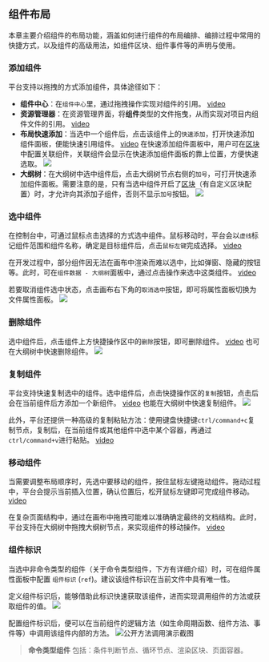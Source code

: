 ## 组件布局

本章主要介绍组件的布局功能，涵盖如何进行组件的布局编排、编排过程中常用的快捷方式，以及组件的高级用法，如组件区块、组件事件等的声明与使用。

### 添加组件

平台支持以拖拽的方式添加组件，具体途径如下：

-   **组件中心**：在`组件中心`里，通过拖拽操作实现对组件的引用。
    [video](/workbench/component4.mp4)
-   **资源管理器**：在资源管理界面，将**组件**类型的文件拖曳，从而实现对项目内组件文件的引用。
    [video](/workbench/component7.mp4)
-   **布局快速添加**：当选中一个组件后，点击该组件上的`快速添加`，打开快速添加组件面板，便能快速引用组件。
    [video](/workbench/component8.mp4)
    在快速添加组件面板中，用户可在[区块](/workbench/section)中配置关联组件，关联组件会显示在快速添加组件面板的靠上位置，方便快速选取。
    ![](/workbench/component-layout.png)
-   **大纲树**：在大纲树中选中组件后，点击大纲树节点右侧的`加号`，可打开快速添加组件面板。需要注意的是，只有当选中组件开启了[区块](/workbench/component-section)（有自定义区块配置）时，才允许向其添加子组件，否则不显示`加号`按钮。
    ![](/workbench/component-layout12.png)

### 选中组件

在控制台中，可通过鼠标点击选择的方式选中组件。鼠标移动时，平台会以`虚线`标记组件范围和组件名称，确定是目标组件后，点击`鼠标左键`完成选择。
[video](/workbench/component-layout2.mp4)

在开发过程中，部分组件因无法在画布中渲染而难以选中，比如弹窗、隐藏的按钮等。此时，可在`组件数据 - 大纲树`面板中，通过点击操作来选中这类组件。
[video](/workbench/component-layout3.mp4)

若要取消组件选中状态，点击画布右下角的`取消选中`按钮，即可将属性面板切换为文件属性面板。
![](/workbench/component-layout8.png)

### 删除组件

选中组件后，点击组件上方快捷操作区中的`删除`按钮，即可删除组件。
[video](/workbench/component-layout4.mp4)
也可在大纲树中快速删除组件。
![](/workbench/component-layout5.png)

### 复制组件

平台支持快速复制选中的组件。选中组件后，点击快捷操作区的`复制`按钮，点击后会在当前组件后方添加一个新组件。
[video](/workbench/component-layout6.mp4)
也能在大纲树中快速复制组件。
![](/workbench/component-layout7.png)

此外，平台还提供一种高级的复制粘贴方法：使用键盘快捷键`ctrl/command+c`复制节点，复制后，在当前组件或其他组件中选中某个容器，再通过`ctrl/command+v`进行粘贴。
[video](/workbench/component-layout9.mp4)

### 移动组件

当需要调整布局顺序时，先选中要移动的组件，按住鼠标左键拖动组件。拖动过程中，平台会提示当前插入位置，确认位置后，松开鼠标左键即可完成组件移动。
[video](/workbench/component-layout10.mp4)

在复杂页面结构中，通过在画布中拖拽可能难以准确确定最终的文档结构。此时，平台支持在大纲树中拖拽大纲树节点，来实现组件的移动操作。
[video](/workbench/component-layout11.mp4)

### 组件标识

当选中非命令类型的组件（关于命令类型组件，下方有详细介绍）时，可在组件属性面板中配置 `组件标识` (`ref`)。建议该组件标识在当前文件中具有唯一性。

定义组件标识后，能够借助此标识快速获取该组件，进而实现调用组件的方法或获取组件的值。
![](/workbench/component-layout13.png)

配置组件标识后，便可以在当前组件的逻辑方法（如生命周期函数、组件方法、事件等）中调用该组件内部的方法。
![公开方法调用演示截图](/workbench/component5.png)

> **命令类型组件** 包括：条件判断节点、循环节点、渲染区块、页面容器。
